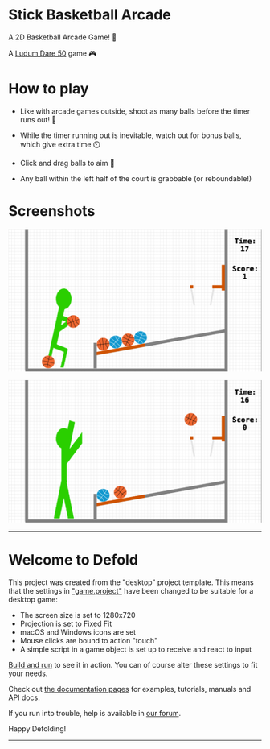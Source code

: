 # Stick Basketball Arcade

A 2D Basketball Arcade Game! 🏀

A [Ludum Dare 50](https://ldjam.com/events/ludum-dare/50) game 🎮

# How to play

- Like with arcade games outside, shoot as many balls before the timer runs out! 🧺

- While the timer running out is inevitable, watch out for bonus balls, which give extra time ⏲️

- Click and drag balls to aim 🏀

- Any ball within the left half of the court is grabbable (or reboundable!) 

# Screenshots

![getting ready to shoot](screenshots/sba-1.png)

![shoot ball with follow-through](screenshots/sba-2.png)

---------------------------------

# Welcome to Defold

This project was created from the "desktop" project template. This means that the settings in ["game.project"](defold://open?path=/game.project) have been changed to be suitable for a desktop game:

- The screen size is set to 1280x720
- Projection is set to Fixed Fit
- macOS and Windows icons are set
- Mouse clicks are bound to action "touch"
- A simple script in a game object is set up to receive and react to input

[Build and run](defold://build) to see it in action. You can of course alter these settings to fit your needs.

Check out [the documentation pages](https://defold.com/learn) for examples, tutorials, manuals and API docs.

If you run into trouble, help is available in [our forum](https://forum.defold.com).

Happy Defolding!

---

